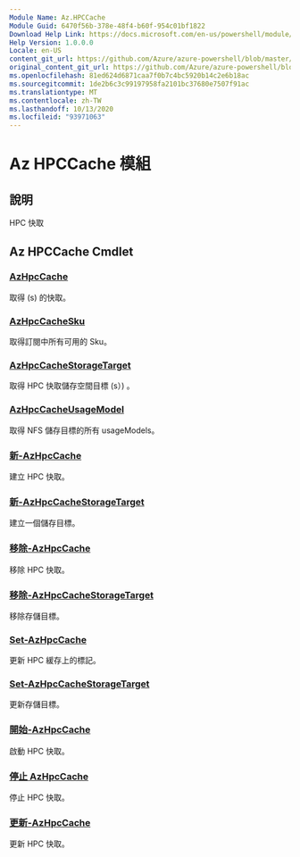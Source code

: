 ```yaml
---
Module Name: Az.HPCCache
Module Guid: 6470f56b-378e-48f4-b60f-954c01bf1822
Download Help Link: https://docs.microsoft.com/en-us/powershell/module/az.hpccache
Help Version: 1.0.0.0
Locale: en-US
content_git_url: https://github.com/Azure/azure-powershell/blob/master/src/HPCCache/HPCCache/help/Az.HPCCache.md
original_content_git_url: https://github.com/Azure/azure-powershell/blob/master/src/HPCCache/HPCCache/help/Az.HPCCache.md
ms.openlocfilehash: 81ed624d6871caa7f0b7c4bc5920b14c2e6b18ac
ms.sourcegitcommit: 1de2b6c3c99197958fa2101bc37680e7507f91ac
ms.translationtype: MT
ms.contentlocale: zh-TW
ms.lasthandoff: 10/13/2020
ms.locfileid: "93971063"
---
```

# Az HPCCache 模組
## 說明
HPC 快取

## Az HPCCache Cmdlet
### [AzHpcCache](Get-AzHpcCache.md)
取得 (s) 的快取。

### [AzHpcCacheSku](Get-AzHpcCacheSku.md)
取得訂閱中所有可用的 Sku。

### [AzHpcCacheStorageTarget](Get-AzHpcCacheStorageTarget.md)
取得 HPC 快取儲存空間目標 (s）) 。

### [AzHpcCacheUsageModel](Get-AzHpcCacheUsageModel.md)
取得 NFS 儲存目標的所有 usageModels。

### [新-AzHpcCache](New-AzHpcCache.md)
建立 HPC 快取。

### [新-AzHpcCacheStorageTarget](New-AzHpcCacheStorageTarget.md)
建立一個儲存目標。

### [移除-AzHpcCache](Remove-AzHpcCache.md)
移除 HPC 快取。

### [移除-AzHpcCacheStorageTarget](Remove-AzHpcCacheStorageTarget.md)
移除存儲目標。

### [Set-AzHpcCache](Set-AzHpcCache.md)
更新 HPC 緩存上的標記。

### [Set-AzHpcCacheStorageTarget](Set-AzHpcCacheStorageTarget.md)
更新存儲目標。

### [開始-AzHpcCache](Start-AzHpcCache.md)
啟動 HPC 快取。

### [停止 AzHpcCache](Stop-AzHpcCache.md)
停止 HPC 快取。

### [更新-AzHpcCache](Update-AzHpcCache.md)
更新 HPC 快取。

